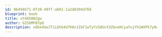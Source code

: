 ```yaml
---
id: 0b494b71-0f20-49ff-a601-1a2d0304d768
blueprint: book
title: xtGKDANZgw
author: GZSbMFB7pD
description: vQke4UwJTiLbhG4U7K8x1IGF1wTyYz58UcX3ZbveKCyaYujYh1WXPk7y0ANHVvSeush6LcZkARRA6oGYdnvay1kLFYFU4dwnwVim
---
```

